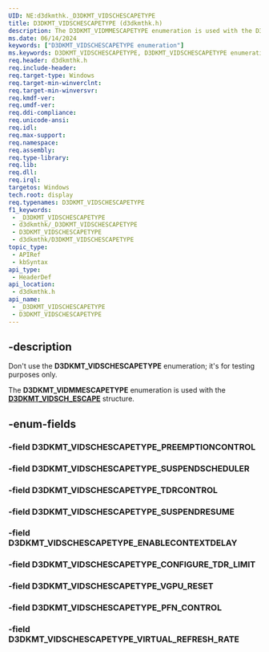 ```yaml
---
UID: NE:d3dkmthk._D3DKMT_VIDSCHESCAPETYPE
title: D3DKMT_VIDSCHESCAPETYPE (d3dkmthk.h)
description: The D3DKMT_VIDMMESCAPETYPE enumeration is used with the D3DKMT_VIDSCH_ESCAPE structure.
ms.date: 06/14/2024
keywords: ["D3DKMT_VIDSCHESCAPETYPE enumeration"]
ms.keywords: D3DKMT_VIDSCHESCAPETYPE, D3DKMT_VIDSCHESCAPETYPE enumeration [Display Devices], D3DKMT_VIDSCHESCAPETYPE_CONFIGURE_TDR_LIMIT, D3DKMT_VIDSCHESCAPETYPE_ENABLECONTEXTDELAY, D3DKMT_VIDSCHESCAPETYPE_PREEMPTIONCONTROL, D3DKMT_VIDSCHESCAPETYPE_SUSPENDRESUME, D3DKMT_VIDSCHESCAPETYPE_SUSPENDSCHEDULER, D3DKMT_VIDSCHESCAPETYPE_TDRCONTROL, _D3DKMT_VIDSCHESCAPETYPE, d3dkmthk/D3DKMT_VIDSCHESCAPETYPE, d3dkmthk/D3DKMT_VIDSCHESCAPETYPE_CONFIGURE_TDR_LIMIT, d3dkmthk/D3DKMT_VIDSCHESCAPETYPE_ENABLECONTEXTDELAY, d3dkmthk/D3DKMT_VIDSCHESCAPETYPE_PREEMPTIONCONTROL, d3dkmthk/D3DKMT_VIDSCHESCAPETYPE_SUSPENDRESUME, d3dkmthk/D3DKMT_VIDSCHESCAPETYPE_SUSPENDSCHEDULER, d3dkmthk/D3DKMT_VIDSCHESCAPETYPE_TDRCONTROL, display.d3dkmt_vidschescapetype
req.header: d3dkmthk.h
req.include-header: 
req.target-type: Windows
req.target-min-winverclnt: 
req.target-min-winversvr: 
req.kmdf-ver: 
req.umdf-ver: 
req.ddi-compliance: 
req.unicode-ansi: 
req.idl: 
req.max-support: 
req.namespace: 
req.assembly: 
req.type-library: 
req.lib: 
req.dll: 
req.irql: 
targetos: Windows
tech.root: display
req.typenames: D3DKMT_VIDSCHESCAPETYPE
f1_keywords:
 - _D3DKMT_VIDSCHESCAPETYPE
 - d3dkmthk/_D3DKMT_VIDSCHESCAPETYPE
 - D3DKMT_VIDSCHESCAPETYPE
 - d3dkmthk/D3DKMT_VIDSCHESCAPETYPE
topic_type:
 - APIRef
 - kbSyntax
api_type:
 - HeaderDef
api_location:
 - d3dkmthk.h
api_name:
 - _D3DKMT_VIDSCHESCAPETYPE
 - D3DKMT_VIDSCHESCAPETYPE
---
```


## -description

Don't use the **D3DKMT_VIDSCHESCAPETYPE** enumeration; it's for testing purposes only.

The **D3DKMT_VIDMMESCAPETYPE** enumeration is used with the [**D3DKMT_VIDSCH_ESCAPE**](ns-d3dkmthk-_d3dkmt_vidsch_escape.md) structure.

## -enum-fields

### -field D3DKMT_VIDSCHESCAPETYPE_PREEMPTIONCONTROL

### -field D3DKMT_VIDSCHESCAPETYPE_SUSPENDSCHEDULER

### -field D3DKMT_VIDSCHESCAPETYPE_TDRCONTROL

### -field D3DKMT_VIDSCHESCAPETYPE_SUSPENDRESUME

### -field D3DKMT_VIDSCHESCAPETYPE_ENABLECONTEXTDELAY

### -field D3DKMT_VIDSCHESCAPETYPE_CONFIGURE_TDR_LIMIT

### -field D3DKMT_VIDSCHESCAPETYPE_VGPU_RESET

### -field D3DKMT_VIDSCHESCAPETYPE_PFN_CONTROL

### -field D3DKMT_VIDSCHESCAPETYPE_VIRTUAL_REFRESH_RATE
